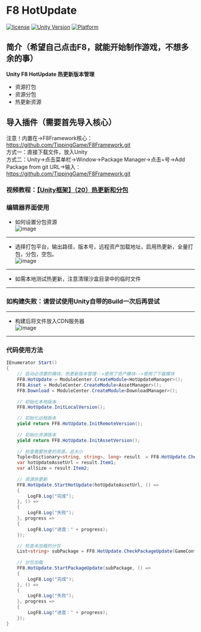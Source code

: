 # F8 HotUpdate

[![license](http://img.shields.io/badge/license-MIT-green.svg)](https://opensource.org/licenses/MIT) 
[![Unity Version](https://img.shields.io/badge/unity-2021|2022|2023|6000-blue)](https://unity.com) 
[![Platform](https://img.shields.io/badge/platform-Win%20%7C%20Android%20%7C%20iOS%20%7C%20Mac%20%7C%20Linux%20%7C%20WebGL-orange)]() 

## 简介（希望自己点击F8，就能开始制作游戏，不想多余的事）
**Unity F8 HotUpdate 热更新版本管理**  
* 资源打包
* 资源分包
* 热更新资源

## 导入插件（需要首先导入核心）
注意！内置在->F8Framework核心：https://github.com/TippingGame/F8Framework.git  
方式一：直接下载文件，放入Unity  
方式二：Unity->点击菜单栏->Window->Package Manager->点击+号->Add Package from git URL->输入：https://github.com/TippingGame/F8Framework.git  

### 视频教程：[【Unity框架】（20）热更新和分包](https://www.bilibili.com/video/BV1PXQdYiEBp)

### 编辑器界面使用

* 如何设置分包资源  
  ![image](https://tippinggame-1257018413.cos.ap-guangzhou.myqcloud.com/TippingGame/HotUpdateManager/ui_20240323173756.png)
--------------------------
* 选择打包平台，输出路径，版本号，远程资产加载地址，启用热更新，全量打包，分包，空包。  
  ![image](https://tippinggame-1257018413.cos.ap-guangzhou.myqcloud.com/TippingGame/HotUpdateManager/ui_20240317214323_2.png)
--------------------------
* 如需本地测试热更新，注意清理沙盒目录中的临时文件
--------------------------
### 如构建失败：请尝试使用Unity自带的Build一次后再尝试

--------------------------
* 构建后将文件放入CDN服务器  
  ![image](https://tippinggame-1257018413.cos.ap-guangzhou.myqcloud.com/TippingGame/HotUpdateManager/ui_20240323173827_2.png)
--------------------------
### 代码使用方法
```C#
IEnumerator Start()
{
    // 启动必须要的模块，热更新版本管理-->使用了资产模块-->使用了下载模块
    FF8.HotUpdate = ModuleCenter.CreateModule<HotUpdateManager>();
    FF8.Asset = ModuleCenter.CreateModule<AssetManager>();
    FF8.Download = ModuleCenter.CreateModule<DownloadManager>();
    
    // 初始化本地版本
    FF8.HotUpdate.InitLocalVersion();

    // 初始化远程版本
    yield return FF8.HotUpdate.InitRemoteVersion();
    
    // 初始化资源版本
    yield return FF8.HotUpdate.InitAssetVersion();
    
    // 检查需要热更的资源，总大小
    Tuple<Dictionary<string, string>, long> result  = FF8.HotUpdate.CheckHotUpdate();
    var hotUpdateAssetUrl = result.Item1;
    var allSize = result.Item2;
    
    // 资源热更新
    FF8.HotUpdate.StartHotUpdate(hotUpdateAssetUrl, () =>
    {
        LogF8.Log("完成");
    }, () =>
    {
        LogF8.Log("失败");
    }, progress =>
    {
        LogF8.Log("进度：" + progress);
    });

    // 检查未加载的分包
    List<string> subPackage = FF8.HotUpdate.CheckPackageUpdate(GameConfig.LocalGameVersion.SubPackage);
    
    // 分包加载
    FF8.HotUpdate.StartPackageUpdate(subPackage, () =>
    {
        LogF8.Log("完成");
    }, () =>
    {
        LogF8.Log("失败");
    }, progress =>
    {
        LogF8.Log("进度：" + progress);
    });
}
```